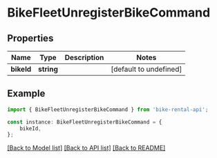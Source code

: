 # BikeFleetUnregisterBikeCommand


## Properties

Name | Type | Description | Notes
------------ | ------------- | ------------- | -------------
**bikeId** | **string** |  | [default to undefined]

## Example

```typescript
import { BikeFleetUnregisterBikeCommand } from 'bike-rental-api';

const instance: BikeFleetUnregisterBikeCommand = {
    bikeId,
};
```

[[Back to Model list]](../README.md#documentation-for-models) [[Back to API list]](../README.md#documentation-for-api-endpoints) [[Back to README]](../README.md)
